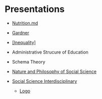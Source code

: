 # Presentations

- [Nutrition.md](Nutrition.md)
- [Gardner](Gardner.md)
- [[Inequality]](RA.md)
- Administrative Strucure of Education
- Schema Theory

- [Nature and Philosophy of Social Science](nature.md)
- [Social Science Interdisciplinary](Social.md)
    - [Logo](Social.html)
